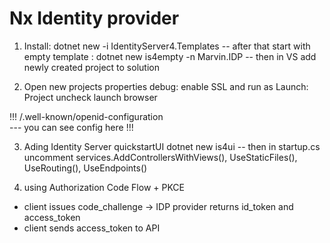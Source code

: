 ﻿# Nx Identity provider
1) Install: dotnet new -i IdentityServer4.Templates
-- after that start with empty template : dotnet new is4empty -n Marvin.IDP
-- then in VS add newly created project to solution

2) Open new projects properties debug:
enable SSL and run as Launch: Project 
uncheck launch browser 

!!! /.well-known/openid-configuration  
--- you can see config here !!!

3) Ading Identity Server quickstartUI
dotnet new is4ui
-- then in startup.cs uncomment services.AddControllersWithViews(), UseStaticFiles(), UseRouting(), UseEndpoints()

4) using Authorization Code Flow + PKCE
- client issues code_challenge -> IDP provider returns id_token and access_token
- client sends access_token to API